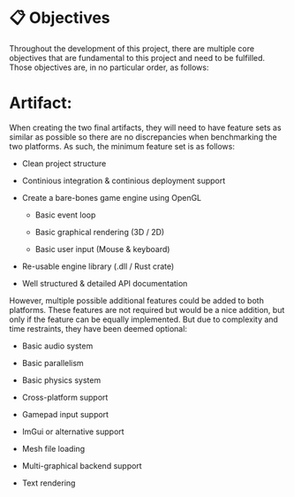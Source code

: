 # 📋 Objectives
Throughout the development of this project, there are multiple core objectives that 
are fundamental to this project and need to be fulfilled.
Those objectives are, in no particular order, as follows:

# Artifact:
When creating the two final artifacts, they will need to have feature sets as similar as possible
so there are no discrepancies when benchmarking the two platforms.
As such, the minimum feature set is as follows: 

 - Clean project structure

 - Continious integration & continious deployment support

 - Create a bare-bones game engine using OpenGL

	- Basic event loop

	- Basic graphical rendering (3D / 2D)

	- Basic user input (Mouse & keyboard)

 - Re-usable engine library (.dll / Rust crate)

 - Well structured & detailed API documentation

However, multiple possible additional features could be added to both platforms.
These features are not required but would be a nice addition, but only if the feature can be equally implemented.
But due to complexity and time restraints, they have been deemed optional:

 - Basic audio system

 - Basic parallelism

 - Basic physics system

 - Cross-platform support

 - Gamepad input support

 - ImGui or alternative support

 - Mesh file loading

 - Multi-graphical backend support

 - Text rendering
